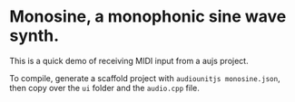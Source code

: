 # Monosine, a monophonic sine wave synth.

This is a quick demo of receiving MIDI input from a aujs project.

To compile, generate a scaffold project with `audiounitjs monosine.json`, then copy over the `ui` folder and the `audio.cpp` file.




